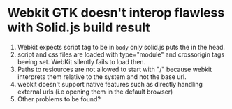 # Webkit GTK doesn't interop flawless with Solid.js build result

1. Webkit expects script tag to be in `body` only solid.js puts the in the head.
2. script and css files are loaded with type="module" and crossorigin tags
   beeing set. WebKit silently fails to load then.
3. Paths to resiources are not allowed to start with "/" because webkit
   interprets them relative to the system and not the base url.
4. webkit doesn't support native features such as directly handling external
   urls (i.e opening them in the default browser)
5. Other problems to be found?
